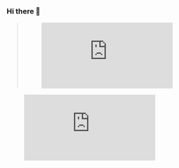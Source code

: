 ### Hi there 👋


> <figure><embed src="https://wakatime.com/share/@3cac1a0a-7946-4283-a5ca-e2f853a6065d/f2bcd8a4-3b2a-44dd-b02e-dfa956ab89fa.svg"></embed></figure>

<!--
**MartinBrandan669/MartinBrandan669** is a ✨ _special_ ✨ repository because its `README.md` (this file) appears on your GitHub profile.

Here are some ideas to get you started:

- 🔭 I’m currently working on ...
- 🌱 I’m currently learning ...
- 👯 I’m looking to collaborate on ...
- 🤔 I’m looking for help with ...
- 💬 Ask me about ...
- 📫 How to reach me: ...
- 😄 Pronouns: ...
- ⚡ Fun fact: ...
-->

<figure><embed src="https://wakatime.com/share/@3cac1a0a-7946-4283-a5ca-e2f853a6065d/f2bcd8a4-3b2a-44dd-b02e-dfa956ab89fa.svg"></embed></figure>
